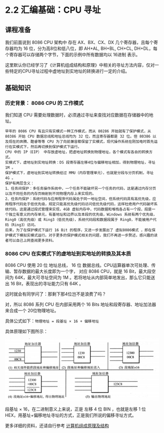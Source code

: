 # 2.2 汇编基础：CPU 寻址

## 课程准备

我们前面说到 8086 CPU 架构中 存在 AX、BX、CX、DX 几个寄存器，且每个寄存器均为 16 位，分为高8位和低八位，即 AH+AL, BH+BL, CH+CL, DH+DL，每个寄存器可以存储两个字节，下面的示例中所有数据均以 16进制 表示。

这里默认你已经学习了《计算机组成结构和原理》中相关的寻址方法内容，仅对一些特定的CPU寻址过程中虚地址到实地址的转换进行一定的介绍。

## 基础知识

### 历史背景： 8086 CPU 的 工作模式

我们知道 CPU 需要处理数据时，必须通过寻址来查找对应数据在存储器中的地址。

	早年的 8086 CPU 有且只有实模式一种工作模式，而从 80286 开始就有了保护模式，从 80386 开始 CPU 数据总线和地址总线均为 32 位，而且寄存器都是 32 位。但 80386 以及现在的奔腾、酷睿等等 CPU 为了向前兼容都保留了实模式，现代操作系统在刚加电时首先运行在实模式下，然后再切换到保护模式下运行。
	CPU 中的 IP（EIP） 中存放虚地址，把虚地址转换到物理地址，各个模式有各自的转换方式。
	实模式下，虚地址到实地址转换：DS 段寄存器左移4位与偏移地址相加，得到物理地址，寻址 1M 。
	保护模式下，虚地址到实地址转换经过 MMU（内存管理单元），也就是分段与分页机制，寻址 4G 。
	保护有两层含义：
	1、任务间保护：多任务操作系统中，一个任务不能破坏另一个任务的代码，这是通过内存分页以及不同任务的内存页映射到不同物理内存上来实现的。
	2、任务内保护：系统代码与应用程序代码虽处于同一地址空间，但系统代码具有高优先级，应用程序代码处于低优先级，规定只能高优先级代码访问低优先级代码，这样杜绝用户代码破坏系统代码。这是通过段式管理来实现，4GB 虚拟内存中，代码数据和堆栈各占有一个段，段是一个独立有意义的内存单元，有基地址和边界以及本段的优先级，Windows 系统有两个优先级，Ring0（高优先级）或 Ring3（低优先级），系统代码段和数据段属于 Ring0，不能被用户代码（Ring3）访问。
	后来，为了在保护模式下运行 16 Bit 的程序，又进一步发展出了 虚拟8086模式 ，即在保护模式下模拟实模式运行。对于更多的保护模式相关的问题，我们不再进一步赘述，感兴趣的读者可以自己上网查阅更多资料。

### 8086 CPU 在实模式下的虚地址到实地址的转换及其本质

8086 CPU 使用 20 位 地址总线， 16 位 数据总线。CPU运算器单次可处理、传输、暂存数据的最大长度即为一个字， 对应 8086 CPU，就是 16 Bit，最大段空间为 64K，最大可寻址空间为 1M 。若将地址从内部简单地发出，那么它只能送出 16 Bit，表现出的寻址能力只有 64K 。

这时就会有同学问了：那剩下那4位岂不是浪费了吗？

对，所以 8086 系列 CPU 在内部采用两个 16 Bits 地址和段寄存器、地址加法器来合成一个 20位物理地址。

具体公式如下：`物理地址 = 段基址 × 16 + 偏移地址`

具体原理如下图所示：

![find addr 16TO20bit](../assets/register/findaddr1.png)

段基址 × 16，在二进制意义上来说，正是 左移 4 位 BIN ，也就是左移 1 位 HEX，用基址+偏移地址寻址的方式，正是我们所说的偏移寻址方式。

更多详细的资料，还请自行参考 [计算机组成原理及结构](./README.md)




